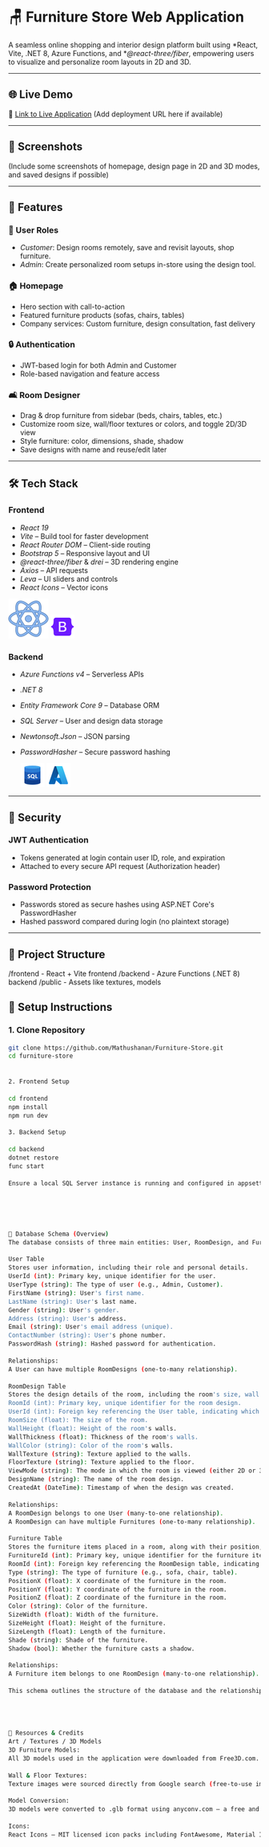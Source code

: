 # 🪑 Furniture Store Web Application

A seamless online shopping and interior design platform built using *React, Vite, .NET 8, Azure Functions, and **@react-three/fiber*, empowering users to visualize and personalize room layouts in 2D and 3D.

---

## 🌐 Live Demo

🔗 [Link to Live Application](#) (Add deployment URL here if available)

---

## 📸 Screenshots

(Include some screenshots of homepage, design page in 2D and 3D modes, and saved designs if possible)

---

## 🚀 Features

### 👤 User Roles
- *Customer*: Design rooms remotely, save and revisit layouts, shop furniture.
- *Admin*: Create personalized room setups in-store using the design tool.

### 🏠 Homepage
- Hero section with call-to-action
- Featured furniture products (sofas, chairs, tables)
- Company services: Custom furniture, design consultation, fast delivery

### 🔒 Authentication
- JWT-based login for both Admin and Customer
- Role-based navigation and feature access

### 🛋 Room Designer
- Drag & drop furniture from sidebar (beds, chairs, tables, etc.)
- Customize room size, wall/floor textures or colors, and toggle 2D/3D view
- Style furniture: color, dimensions, shade, shadow
- Save designs with name and reuse/edit later

---

## 🛠 Tech Stack

### Frontend

- *React 19* 
- *Vite* – Build tool for faster development
- *React Router DOM* – Client-side routing
- *Bootstrap 5* – Responsive layout and UI
- *@react-three/fiber* & *drei* – 3D rendering engine
- *Axios* – API requests
- *Leva* – UI sliders and controls
- *React Icons* – Vector icons

 ![Image Alt](https://github.com/ManukaBinisuru/Manuka-Project/blob/271666deea10e7f2024cbf08c8f9490e5785845f/icons8-react-80.png)
 ![Image Alt](https://github.com/ManukaBinisuru/Manuka-Project/blob/60731bd6c439fcb668009e813347159b0407d93c/icons8-bootstrap-logo-48.png)

### Backend
- *Azure Functions v4* – Serverless APIs
- *.NET 8*
- *Entity Framework Core 9* – Database ORM
- *SQL Server* – User and design data storage
- *Newtonsoft.Json* – JSON parsing
- *PasswordHasher<T>* – Secure password hashing

   ![Image Alt](https://github.com/ManukaBinisuru/Manuka-Project/blob/60731bd6c439fcb668009e813347159b0407d93c/icons8-sql-48.png)
   ![Image Alt](https://github.com/ManukaBinisuru/Manuka-Project/blob/60731bd6c439fcb668009e813347159b0407d93c/icons8-azure-48.png)

---





## 🔐 Security

### JWT Authentication
- Tokens generated at login contain user ID, role, and expiration
- Attached to every secure API request (Authorization header)

### Password Protection
- Passwords stored as secure hashes using ASP.NET Core's PasswordHasher<T>
- Hashed password compared during login (no plaintext storage)

---




## 📁 Project Structure
/frontend - React + Vite frontend
/backend - Azure Functions (.NET 8) backend
/public - Assets like textures, models





## 🧪 Setup Instructions

### 1. Clone Repository
```bash
git clone https://github.com/Mathushanan/Furniture-Store.git
cd furniture-store


2. Frontend Setup

cd frontend
npm install
npm run dev

3. Backend Setup

cd backend
dotnet restore
func start

Ensure a local SQL Server instance is running and configured in appsettings.json





💾 Database Schema (Overview)
The database consists of three main entities: User, RoomDesign, and Furniture. These entities are related to each other to store user information, room design details, and associated furniture for each user.

User Table
Stores user information, including their role and personal details.
UserId (int): Primary key, unique identifier for the user.
UserType (string): The type of user (e.g., Admin, Customer).
FirstName (string): User's first name.
LastName (string): User's last name.
Gender (string): User's gender.
Address (string): User's address.
Email (string): User's email address (unique).
ContactNumber (string): User's phone number.
PasswordHash (string): Hashed password for authentication.

Relationships:
A User can have multiple RoomDesigns (one-to-many relationship).

RoomDesign Table
Stores the design details of the room, including the room's size, wall attributes, and associated furniture.
RoomId (int): Primary key, unique identifier for the room design.
UserId (int): Foreign key referencing the User table, indicating which user owns the design.
RoomSize (float): The size of the room.
WallHeight (float): Height of the room's walls.
WallThickness (float): Thickness of the room's walls.
WallColor (string): Color of the room's walls.
WallTexture (string): Texture applied to the walls.
FloorTexture (string): Texture applied to the floor.
ViewMode (string): The mode in which the room is viewed (either 2D or 3D).
DesignName (string): The name of the room design.
CreatedAt (DateTime): Timestamp of when the design was created.

Relationships:
A RoomDesign belongs to one User (many-to-one relationship).
A RoomDesign can have multiple Furnitures (one-to-many relationship).

Furniture Table
Stores the furniture items placed in a room, along with their position, size, and styling.
FurnitureId (int): Primary key, unique identifier for the furniture item.
RoomId (int): Foreign key referencing the RoomDesign table, indicating which room the furniture belongs to.
Type (string): The type of furniture (e.g., sofa, chair, table).
PositionX (float): X coordinate of the furniture in the room.
PositionY (float): Y coordinate of the furniture in the room.
PositionZ (float): Z coordinate of the furniture in the room.
Color (string): Color of the furniture.
SizeWidth (float): Width of the furniture.
SizeHeight (float): Height of the furniture.
SizeLength (float): Length of the furniture.
Shade (string): Shade of the furniture.
Shadow (bool): Whether the furniture casts a shadow.

Relationships:
A Furniture item belongs to one RoomDesign (many-to-one relationship).

This schema outlines the structure of the database and the relationships between users, their room designs, and the furniture placed within those designs, ensuring a seamless interior design and furniture shopping experience.




🎨 Resources & Credits
Art / Textures / 3D Models
3D Furniture Models:
All 3D models used in the application were downloaded from Free3D.com. These models are free to use under their respective free licenses.

Wall & Floor Textures:
Texture images were sourced directly from Google search (free-to-use images). Used solely for demonstration purposes.

Model Conversion:
3D models were converted to .glb format using anyconv.com – a free and easy-to-use model conversion tool.

Icons:
React Icons – MIT licensed icon packs including FontAwesome, Material Icons, and others.
